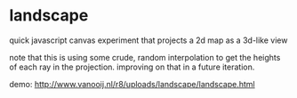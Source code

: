 # landscape
quick javascript canvas experiment that projects a 2d map as a 3d-like view

note that this is using some crude, random interpolation to get the heights of each ray in the projection. improving on that in a future iteration.

demo: http://www.vanooij.nl/r8/uploads/landscape/landscape.html
